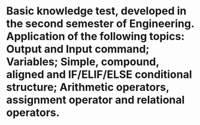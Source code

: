 # Basic knowledge test, developed in the second semester of Engineering. Application of the following topics: Output and Input command; Variables; Simple, compound, aligned and IF/ELIF/ELSE conditional structure; Arithmetic operators, assignment operator and relational operators.

